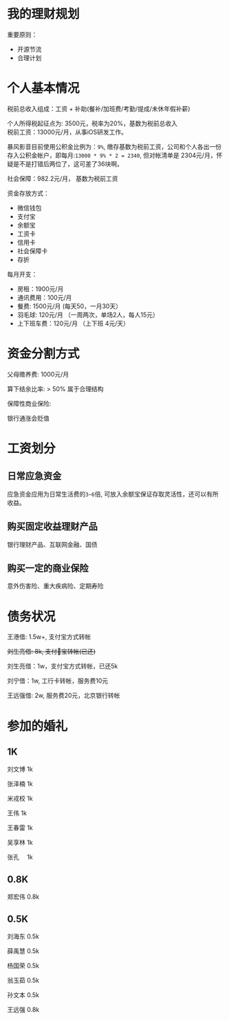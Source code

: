 # 我的理财规划

重要原则：

- 开源节流
- 合理计划

# 个人基本情况

税前总收入组成：工资 + 补助(餐补/加班费/考勤/提成/未休年假补薪)

个人所得税起征点为: 3500元，税率为20%，基数为税前总收入	
税前工资：13000元/月，从事iOS研发工作。

暴风影音目前使用公积金比例为：`9%`, 缴存基数为税前工资，公司和个人各出一份存入公积金帐户，即每月:`13000 * 9% * 2 = 2340`, 但对帐清单是 2304元/月，怀疑是不是打错后两位了，这可差了36块啊。

社会保障：982.2元/月， 基数为税前工资





资金存放方式：

- 微信钱包
- 支付宝
- 余额宝
- 工资卡
- 信用卡
- 社会保障卡
- 存折

每月开支：

- 房租：1900元/月
- 通讯费用：100元/月
- 餐费: 1500元/月 (每天50，一月30天）
- 羽毛球: 120元/月 （一周两次，单场2人，每人15元）
- 上下班车费：120元/月 （上下班 4元/天）


# 资金分割方式

父母赡养费: 1000元/月

算下结余比率: > 50% 属于合理结构

保障性商业保险:

银行通涨会贬值


# 工资划分

## 日常应急资金

应急资金应用为日常生活费的`3~6`倍, 可放入余额宝保证存取灵活性，还可以有所收益。

## 购买固定收益理财产品

银行理财产品、互联网金融、国债

## 购买一定的商业保险

意外伤害险、重大疾病险、定期寿险


# 债务状况

王港借: 1.5w+, 支付宝方式转帐

~~刘生亮借: 8k, 支付宝转帐(已还)~~

刘生亮借：1w，支付宝方式转帐，已还5k

刘宁借：1w, 工行卡转帐，服务费10元

王远强借: 2w, 服务费20元，北京银行转帐

# 参加的婚礼

## 1K

刘文博 1k

张泽楠 1k

米戎校 1k

王伟   1k

王春雷 1k

吴享林 1k

张孔 　1k

## 0.8K

郑宏伟  0.8k

## 0.5K

刘海东  0.5k

薛禹慧  0.5k

杨国荣  0.5k

翁玉茹  0.5k

孙文本  0.5k

王远强  0.8k



